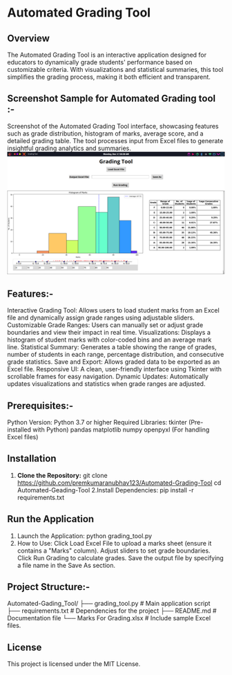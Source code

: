 # Automated Grading Tool

## Overview
The Automated Grading Tool is an interactive application designed for educators to dynamically grade students' performance based on customizable criteria. With visualizations and statistical summaries, this tool simplifies the grading process, making it both efficient and transparent.

## Screenshot Sample for Automated Grading tool :- 

Screenshot of the Automated Grading Tool interface, showcasing features such as grade distribution, histogram of marks, average score, and a detailed grading table. The tool processes input from Excel files to generate insightful grading analytics and summaries.
![](screenshot.png)

## Features:-
Interactive Grading Tool: Allows users to load student marks from an Excel file and dynamically assign grade ranges using adjustable sliders.
Customizable Grade Ranges: Users can manually set or adjust grade boundaries and view their impact in real time.
Visualizations: Displays a histogram of student marks with color-coded bins and an average mark line.
Statistical Summary: Generates a table showing the range of grades, number of students in each range, percentage distribution, and consecutive grade statistics.
Save and Export: Allows graded data to be exported as an Excel file.
Responsive UI: A clean, user-friendly interface using Tkinter with scrollable frames for easy navigation.
Dynamic Updates: Automatically updates visualizations and statistics when grade ranges are adjusted.

## Prerequisites:-
Python Version: Python 3.7 or higher
Required Libraries:
tkinter (Pre-installed with Python)
pandas
matplotlib
numpy
openpyxl (For handling Excel files)

## Installation
1. **Clone the Repository:**
   git clone https://github.com/premkumaranubhav123/Automated-Grading-Tool
   cd Automated-Geading-Tool
2.Install Dependencies:
  pip install -r requirements.txt

## Run the Application
1. Launch the Application: python grading_tool.py
2. How to Use:
Click Load Excel File to upload a marks sheet (ensure it contains a "Marks" column).
Adjust sliders to set grade boundaries.
Click Run Grading to calculate grades.
Save the output file by specifying a file name in the Save As section.

## Project Structure:-
Automated-Gading_Tool/
├── grading_tool.py       # Main application script
├── requirements.txt      # Dependencies for the project
├── README.md             # Documentation file
└── Marks For Grading.xlsx # Include sample Excel files.
## License 
This project is licensed under the MIT License.



